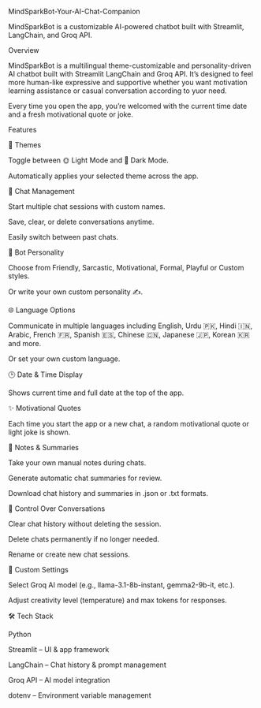 MindSparkBot-Your-AI-Chat-Companion

MindSparkBot is a customizable AI-powered chatbot built with Streamlit, LangChain, and Groq API.

Overview

MindSparkBot is a multilingual theme-customizable and personality-driven AI chatbot built with Streamlit LangChain and Groq API.
It’s designed to feel more human-like expressive and supportive whether you want motivation learning assistance or casual conversation according to yuor need.

Every time you open the app, you’re welcomed with the current time date and a fresh motivational quote or joke.


 Features

🎨 Themes

Toggle between 🌞 Light Mode and 🌙 Dark Mode.

Automatically applies your selected theme across the app.


💬 Chat Management

Start multiple chat sessions with custom names.

Save, clear, or delete conversations anytime.

Easily switch between past chats.


🧠 Bot Personality

Choose from Friendly, Sarcastic, Motivational, Formal, Playful or Custom styles.

Or write your own custom personality ✍️.


🌐 Language Options

Communicate in multiple languages including English, Urdu 🇵🇰, Hindi 🇮🇳, Arabic, French 🇫🇷, Spanish 🇪🇸, Chinese 🇨🇳, Japanese 🇯🇵, Korean 🇰🇷 and more.

Or set your own custom language.


🕒 Date & Time Display

Shows current time and full date at the top of the app.


✨ Motivational Quotes

Each time you start the app or a new chat, a random motivational quote or light joke is shown.


📑 Notes & Summaries

Take your own manual notes during chats.

Generate automatic chat summaries for review.

Download chat history and summaries in .json or .txt formats.


🧹 Control Over Conversations

Clear chat history without deleting the session.

Delete chats permanently if no longer needed.

Rename or create new chat sessions.


🔧 Custom Settings

Select Groq AI model (e.g., llama-3.1-8b-instant, gemma2-9b-it, etc.).

Adjust creativity level (temperature) and max tokens for responses.

🛠️ Tech Stack

Python

Streamlit – UI & app framework

LangChain – Chat history & prompt management

Groq API – AI model integration

dotenv – Environment variable management
